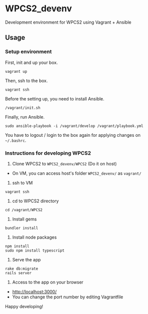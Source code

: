 # WPCS2_devenv
Development environment for WPCS2 using Vagrant + Ansible

## Usage

### Setup environment

First, init and up your box.
```
vagrant up
```

Then, ssh to the box.
```
vagrant ssh
```

Before the setting up, you need to install Ansible.
```
/vagrant/init.sh
```

Finally, run Ansible.
```
sudo ansible-playbook -i /vagrant/develop /vagrant/playbook.yml 
```

You have to logout / login to the box again for applying changes on `~/.bashrc`.

### Instructions for developing WPCS2

1. Clone WPCS2 to `WPCS2_devenv/WPCS2` (Do it on host)
  * On VM, you can access host's folder `WPCS2_devenv/` as `vagrant/`
1. ssh to VM

 ```
 vagrant ssh
 ```
 
1. cd to WPCS2 directory

 ```
 cd /vagrant/WPCS2
 ```
 
1. Install gems

 ```
 bundler install
 ```
 
1. Install node packages

 ```
 npm install
 sudo npm install typescript
 ```
 
1. Serve the app

 ```
 rake db:migrate
 rails server
 ```

1. Access to the app on your browser
 * [http://localhost:3000/](http://localhost:3000/)
 * You can change the port number by editing Vagrantfile

Happy developing!

